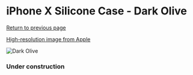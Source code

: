 # iPhone X Silicone Case - Dark Olive

[Return to previous page](/iphone_x)

[High-resolution image from Apple](https://store.storeimages.cdn-apple.com/8756/as-images.apple.com/is/MR522?wid=4500&hei=4500&fmt=png)

<div style="width: 384px"><img src="/everyphone/MR522.png" alt="Dark Olive"></div>

### Under construction
